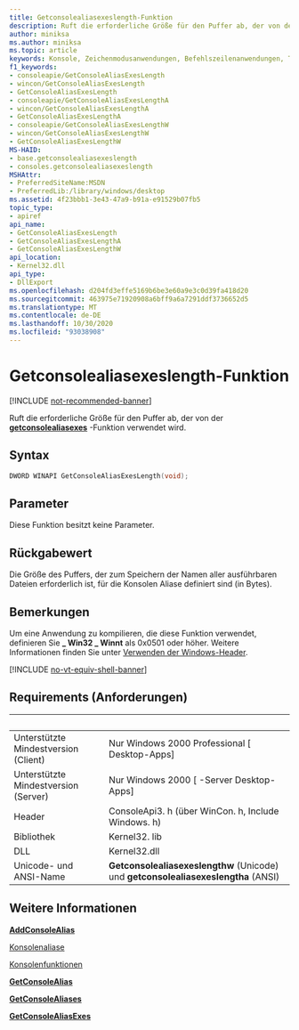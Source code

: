 ```yaml
---
title: Getconsolealiasexeslength-Funktion
description: Ruft die erforderliche Größe für den Puffer ab, der von der getconsolealiasexes-Funktion verwendet wird.
author: miniksa
ms.author: miniksa
ms.topic: article
keywords: Konsole, Zeichenmodusanwendungen, Befehlszeilenanwendungen, Terminalanwendungen, Konsolen-API
f1_keywords:
- consoleapie/GetConsoleAliasExesLength
- wincon/GetConsoleAliasExesLength
- GetConsoleAliasExesLength
- consoleapie/GetConsoleAliasExesLengthA
- wincon/GetConsoleAliasExesLengthA
- GetConsoleAliasExesLengthA
- consoleapie/GetConsoleAliasExesLengthW
- wincon/GetConsoleAliasExesLengthW
- GetConsoleAliasExesLengthW
MS-HAID:
- base.getconsolealiasexeslength
- consoles.getconsolealiasexeslength
MSHAttr:
- PreferredSiteName:MSDN
- PreferredLib:/library/windows/desktop
ms.assetid: 4f23bbb1-3e43-47a9-b91a-e91529b07fb5
topic_type:
- apiref
api_name:
- GetConsoleAliasExesLength
- GetConsoleAliasExesLengthA
- GetConsoleAliasExesLengthW
api_location:
- Kernel32.dll
api_type:
- DllExport
ms.openlocfilehash: d204fd3effe5169b6be3e60a9e3c0d39fa418d20
ms.sourcegitcommit: 463975e71920908a6bff9a6a7291ddf3736652d5
ms.translationtype: MT
ms.contentlocale: de-DE
ms.lasthandoff: 10/30/2020
ms.locfileid: "93038908"
---
```

# <a name="getconsolealiasexeslength-function"></a>Getconsolealiasexeslength-Funktion

[!INCLUDE [not-recommended-banner](./includes/not-recommended-banner.md)]

Ruft die erforderliche Größe für den Puffer ab, der von der [**getconsolealiasexes**](getconsolealiasexes.md) -Funktion verwendet wird.

## <a name="syntax"></a>Syntax

```C
DWORD WINAPI GetConsoleAliasExesLength(void);
```

## <a name="parameters"></a>Parameter

Diese Funktion besitzt keine Parameter.

## <a name="return-value"></a>Rückgabewert

Die Größe des Puffers, der zum Speichern der Namen aller ausführbaren Dateien erforderlich ist, für die Konsolen Aliase definiert sind (in Bytes).

## <a name="remarks"></a>Bemerkungen

Um eine Anwendung zu kompilieren, die diese Funktion verwendet, definieren Sie **\_ Win32 \_ Winnt** als 0x0501 oder höher. Weitere Informationen finden Sie unter [Verwenden der Windows-Header](https://msdn.microsoft.com/library/windows/desktop/aa383745).

[!INCLUDE [no-vt-equiv-shell-banner](./includes/no-vt-equiv-shell-banner.md)]

## <a name="requirements"></a>Requirements (Anforderungen)

| &nbsp; | &nbsp; |
|-|-|
| Unterstützte Mindestversion (Client) | Nur Windows 2000 Professional \[ Desktop-Apps\] |
| Unterstützte Mindestversion (Server) | Nur Windows 2000 \[ -Server Desktop-Apps\] |
| Header | ConsoleApi3. h (über WinCon. h, Include Windows. h) |
| Bibliothek | Kernel32. lib |
| DLL | Kernel32.dll |
| Unicode- und ANSI-Name | **Getconsolealiasexeslengthw** (Unicode) und **getconsolealiasexeslengtha** (ANSI) |

## <a name="see-also"></a>Weitere Informationen

[**AddConsoleAlias**](addconsolealias.md)

[Konsolenaliase](console-aliases.md)

[Konsolenfunktionen](console-functions.md)

[**GetConsoleAlias**](getconsolealias.md)

[**GetConsoleAliases**](getconsolealiases.md)

[**GetConsoleAliasExes**](getconsolealiasexes.md)
